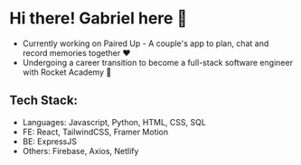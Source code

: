 # Hi there! Gabriel here 👋

- Currently working on Paired Up - A couple's app to plan, chat and record memories together ❤️
- Undergoing a career transition to become a full-stack software engineer with Rocket Academy 🚀

## Tech Stack:
- Languages: Javascript, Python, HTML, CSS, SQL
- FE: React, TailwindCSS, Framer Motion
- BE: ExpressJS
- Others: Firebase, Axios, Netlify

<!--
**gbrllim/gbrllim** is a ✨ _special_ ✨ repository because its `README.md` (this file) appears on your GitHub profile.

Here are some ideas to get you started:

- 🔭 I’m currently working on ...
- 🌱 I’m currently learning ...
- 👯 I’m looking to collaborate on ...
- 🤔 I’m looking for help with ...
- 💬 Ask me about ...
- 📫 How to reach me: ...
- 😄 Pronouns: ...
- ⚡ Fun fact: ...
-->
